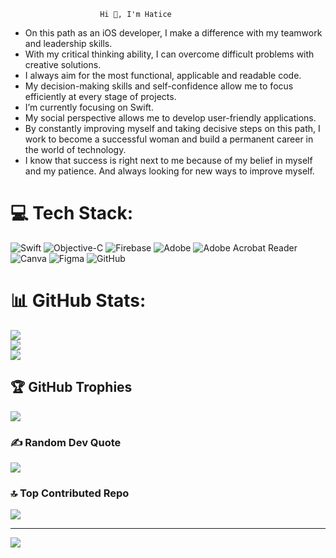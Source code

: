                         Hi 👋, I'm Hatice
- On this path as an iOS developer, I make a difference with my teamwork and leadership skills.
- With my critical thinking ability, I can overcome difficult problems with creative solutions.
- I always aim for the most functional, applicable and readable code.
- My decision-making skills and self-confidence allow me to focus efficiently at every stage of projects.
- I’m currently focusing on Swift.
- My social perspective allows me to develop user-friendly applications.
- By constantly improving myself and taking decisive steps on this path, I work to become a successful woman and build a permanent career in the world of technology.
- I know that success is right next to me because of my belief in myself and my patience. And always looking for new ways to improve myself.
  





# 💻 Tech Stack:
![Swift](https://img.shields.io/badge/swift-F54A2A?style=for-the-badge&logo=swift&logoColor=white) ![Objective-C](https://img.shields.io/badge/OBJECTIVE--C-%233A95E3.svg?style=for-the-badge&logo=apple&logoColor=white) ![Firebase](https://img.shields.io/badge/firebase-a08021?style=for-the-badge&logo=firebase&logoColor=ffcd34) ![Adobe](https://img.shields.io/badge/adobe-%23FF0000.svg?style=for-the-badge&logo=adobe&logoColor=white) ![Adobe Acrobat Reader](https://img.shields.io/badge/Adobe%20Acrobat%20Reader-EC1C24.svg?style=for-the-badge&logo=Adobe%20Acrobat%20Reader&logoColor=white) ![Canva](https://img.shields.io/badge/Canva-%2300C4CC.svg?style=for-the-badge&logo=Canva&logoColor=white) ![Figma](https://img.shields.io/badge/figma-%23F24E1E.svg?style=for-the-badge&logo=figma&logoColor=white) ![GitHub](https://img.shields.io/badge/github-%23121011.svg?style=for-the-badge&logo=github&logoColor=white)
# 📊 GitHub Stats:
![](https://github-readme-stats.vercel.app/api?username=xecxecikk&theme=radical&hide_border=false&include_all_commits=true&count_private=true)<br/>
![](https://github-readme-streak-stats.herokuapp.com/?user=xecxecikk&theme=radical&hide_border=false)<br/>
![](https://github-readme-stats.vercel.app/api/top-langs/?username=xecxecikk&theme=radical&hide_border=false&include_all_commits=true&count_private=true&layout=compact)

## 🏆 GitHub Trophies
![](https://github-profile-trophy.vercel.app/?username=xecxecikk&theme=radical&no-frame=false&no-bg=false&margin-w=4)

### ✍️ Random Dev Quote
![](https://quotes-github-readme.vercel.app/api?type=horizontal&theme=radical)

### 🔝 Top Contributed Repo
![](https://github-contributor-stats.vercel.app/api?username=xecxecikk&limit=5&theme=dark&combine_all_yearly_contributions=true)

---
[![](https://visitcount.itsvg.in/api?id=xecxecikk&icon=2&color=6)](https://visitcount.itsvg.in)

<!-- Proudly created with GPRM ( https://gprm.itsvg.in ) -->
